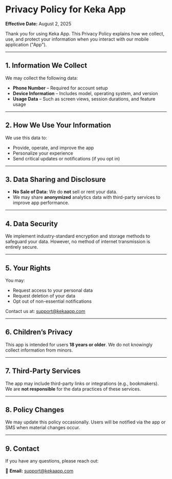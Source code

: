 # Privacy Policy for Keka App

**Effective Date:** August 2, 2025

Thank you for using Keka App. This Privacy Policy explains how we collect, use, and protect your information when you interact with our mobile application ("App").

---

## 1. Information We Collect

We may collect the following data:

- **Phone Number** – Required for account setup
- **Device Information** – Includes model, operating system, and version
- **Usage Data** – Such as screen views, session durations, and feature usage

---

## 2. How We Use Your Information

We use this data to:

- Provide, operate, and improve the app
- Personalize your experience
- Send critical updates or notifications (if you opt in)

---

## 3. Data Sharing and Disclosure

- **No Sale of Data:** We do **not** sell or rent your data.
- We may share **anonymized** analytics data with third-party services to improve app performance.

---

## 4. Data Security

We implement industry-standard encryption and storage methods to safeguard your data. However, no method of internet transmission is entirely secure.

---

## 5. Your Rights

You may:

- Request access to your personal data
- Request deletion of your data
- Opt out of non-essential notifications

Contact us at: [support@kekaapp.com](mailto:support@kekaapp.com)

---

## 6. Children’s Privacy

This app is intended for users **18 years or older**. We do not knowingly collect information from minors.

---

## 7. Third-Party Services

The app may include third-party links or integrations (e.g., bookmakers). We are **not responsible** for the data practices of these services.

---

## 8. Policy Changes

We may update this policy occasionally. Users will be notified via the app or SMS when material changes occur.

---

## 9. Contact

If you have any questions, please reach out:

📧 **Email:** [support@kekaapp.com](mailto:support@kekaapp.com)
